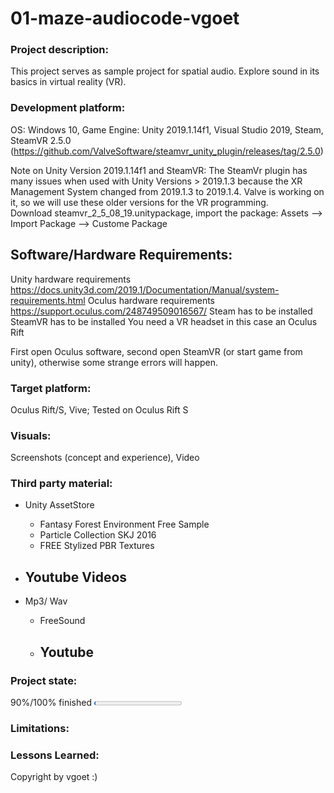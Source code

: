 # 01-maze-audiocode-vgoet

### Project description:

This project serves as sample project for spatial audio.
Explore sound in its basics in virtual reality (VR).

### Development platform:

OS: Windows 10, Game Engine: Unity 2019.1.14f1, Visual Studio 2019, Steam,  
SteamVR 2.5.0 (https://github.com/ValveSoftware/steamvr_unity_plugin/releases/tag/2.5.0)

Note on Unity Version 2019.1.14f1 and SteamVR: The SteamVr plugin has many issues when used with Unity Versions > 2019.1.3 because the XR Management System changed from 2019.1.3 to 2019.1.4. Valve is working on it, so we will use these older versions for the VR programming.  
Download steamvr_2_5_08_19.unitypackage, import the package: Assets --> Import Package --> Custome Package

## Software/Hardware Requirements:

Unity hardware requirements https://docs.unity3d.com/2019.1/Documentation/Manual/system-requirements.html
Oculus hardware requirements https://support.oculus.com/248749509016567/
Steam has to be installed
SteamVR has to be installed
You need a VR headset in this case an Oculus Rift

First open Oculus software, second open SteamVR (or start game from unity), otherwise some strange errors will happen.

### Target platform:

Oculus Rift/S, Vive;
Tested on Oculus Rift S

### Visuals:

Screenshots (concept and experience), Video

### Third party material:

- Unity AssetStore

  - Fantasy Forest Environment Free Sample
  - Particle Collection SKJ 2016
  - FREE Stylized PBR Textures

- ## Youtube Videos

- Mp3/ Wav
  - FreeSound
  - Youtube
    -

### Project state:

90%/100% finished
<progress max="100" value="2"></progress>

### Limitations:

### Lessons Learned:

Copyright by vgoet :)
